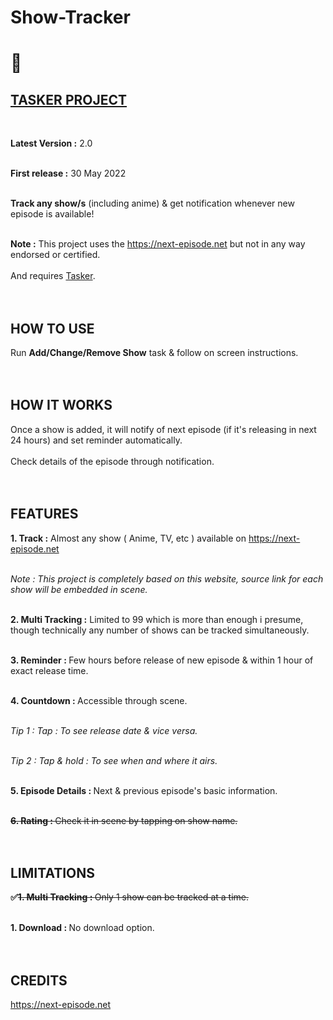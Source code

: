 # Show-Tracker

<h1>🦊</h2>

<h2><u>TASKER PROJECT</u></h2><br>

<b>Latest Version :</b> 2.0<br><br>

<b>First release :</b> 30 May 2022<br><br>

<b>Track any show/s</b> (including anime) & get notification whenever new episode is available!<br><br>


<b>Note :</b> This project uses the https://next-episode.net but not in any way endorsed or certified.<br><br>And requires [Tasker](https://play.google.com/store/apps/details?id=net.dinglisch.android.taskerm).<br><br><br>


<h2>HOW TO USE</h2>

Run <b>Add/Change/Remove Show</b> task & follow on screen instructions.<br><br><br>

<h2>HOW IT WORKS </h2>

Once a show is added, it will notify of next episode (if it's releasing in next 24 hours) and set reminder automatically.<br><br>Check details of the episode through notification.<br><br><br>

<h2>FEATURES</h2>

<b>1. Track :</b> Almost any show ( Anime, TV, etc ) available on https://next-episode.net<br><br>

<i>Note : This project is completely based on this website, source link for each show will be embedded in scene.</i><br><br>

<b>2. Multi Tracking :</b> Limited to 99 which is more than enough i presume, though technically any number of shows can be tracked simultaneously.<br><br>

<b>3. Reminder : </b>Few hours before release of new episode & within 1 hour of exact release time.<br><br>

<b>4. Countdown : </b>Accessible through scene.<br><br>

<i>Tip 1 : Tap : To see release date & vice versa.</i><br><br>

<i>Tip 2 : Tap & hold : To see when and where it airs.</i><br><br>

<b>5. Episode Details : </b>Next & previous episode's basic information.<br><br>

<b><s>6. Rating : </b>Check it in scene by tapping on show name.</s><br><br><br>

<h2>LIMITATIONS</h2>

<b>✅<s>1. Multi Tracking : </b>Only 1 show can be tracked at a time.</s><br><br>

<b>1. Download : </b>No download option.<br><br><br>

<h2>CREDITS</h2>

https://next-episode.net
